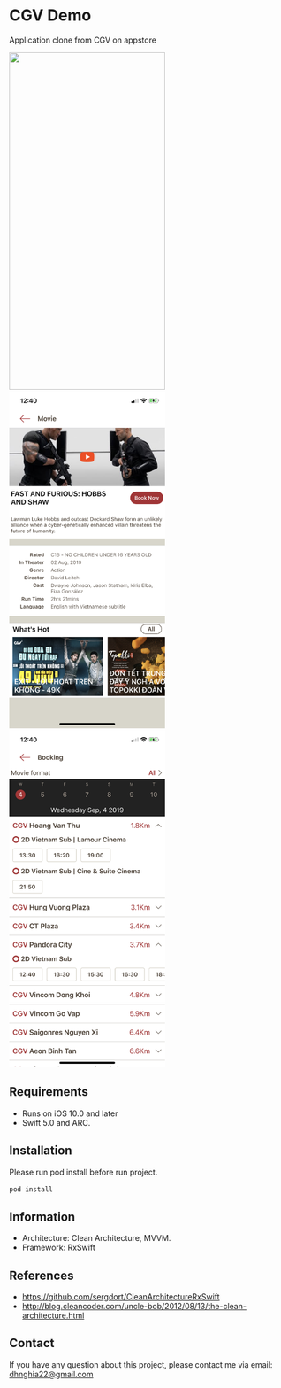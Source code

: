 # CGV Demo

Application clone from CGV on appstore

<img src="Screenshots/screenshot_1.png" width="282" height="609">&nbsp;&nbsp; <img src="Screenshots/screenshot_2.PNG" width="282" height="609">&nbsp;&nbsp; <img src="Screenshots/screenshot_3.PNG" width="282" height="609">


## Requirements

- Runs on iOS 10.0 and later
- Swift 5.0  and ARC.

## Installation

Please run pod install before run project.

```ruby
pod install
```
## Information

- Architecture: Clean Architecture, MVVM.
- Framework: RxSwift

## References

- https://github.com/sergdort/CleanArchitectureRxSwift
- http://blog.cleancoder.com/uncle-bob/2012/08/13/the-clean-architecture.html

## Contact

If you have any question about this project, please contact me via email: dhnghia22@gmail.com

